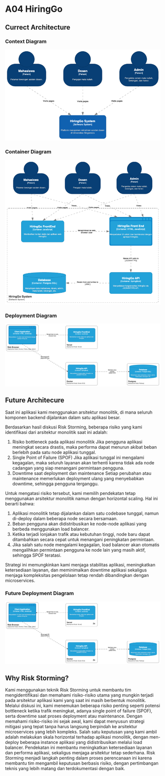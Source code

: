 # A04 HiringGo

## Currect Architecture

### Context Diagram
![Context Diagram](docs/ContextDiagram.png)

### Container Diagram
![Container Diagram](docs/ContainerDiagram.png)

### Deployment Diagram
![Deployment Diagram](docs/DeploymentDiagram.png)

## Future Architecure
Saat ini aplikasi kami menggunakan arsitektur monolitik, di mana seluruh komponen backend dijalankan dalam satu aplikasi besar.

Berdasarkan hasil diskusi Risk Storming, beberapa risiko yang kami identifikasi dari arsitektur monolitik saat ini adalah:

1. Risiko bottleneck pada aplikasi monolitik
   Jika pengguna aplikasi meningkat secara drastis, maka performa dapat menurun akibat beban berlebih pada satu node aplikasi tunggal.
2. Single Point of Failure (SPOF)
   Jika aplikasi tunggal ini mengalami kegagalan, maka seluruh layanan akan terhenti karena tidak ada node cadangan yang siap menangani permintaan pengguna.
3. Downtime saat deployment dan maintenance
   Setiap perubahan atau maintenance memerlukan deployment ulang yang menyebabkan downtime, sehingga pengguna terganggu.

Untuk mengatasi risiko tersebut, kami memilih pendekatan tetap menggunakan arsitektur monolitik namun dengan horizontal scaling. Hal ini berarti bahwa:

1. Aplikasi monolitik tetap dijalankan dalam satu codebase tunggal, namun di-deploy dalam beberapa node secara bersamaan.
2. Beban pengguna akan didistribusikan ke node-node aplikasi yang berbeda menggunakan load balancer.
3. Ketika terjadi lonjakan trafik atau kebutuhan tinggi, node baru dapat ditambahkan secara cepat untuk menangani peningkatan permintaan.
4. Jika salah satu node mengalami kegagalan, load balancer akan otomatis mengalihkan permintaan pengguna ke node lain yang masih aktif, sehingga SPOF teratasi.

Strategi ini memungkinkan kami menjaga stabilitas aplikasi, meningkatkan ketersediaan layanan, dan meminimalkan downtime aplikasi sekaligus menjaga kompleksitas pengelolaan tetap rendah dibandingkan dengan microservices.


### Future Deployment Diagram
![Future Deployment Diagram](docs/NewFutureArchitecture.png)

## Why Risk Storming?
Kami menggunakan teknik Risk Storming untuk membantu tim mengidentifikasi dan memahami risiko-risiko utama yang mungkin terjadi pada arsitektur aplikasi kami yang saat ini masih berbentuk monolitik. Melalui diskusi ini, kami menemukan beberapa risiko penting seperti potensi bottleneck ketika trafik meningkat, adanya single point of failure (SPOF), serta downtime saat proses deployment atau maintenance. Dengan memahami risiko-risiko ini sejak awal, kami dapat menyusun strategi mitigasi yang tepat tanpa harus langsung berpindah ke arsitektur microservices yang lebih kompleks. Salah satu keputusan yang kami ambil adalah melakukan skala horizontal terhadap aplikasi monolitik, dengan men-deploy beberapa instance aplikasi yang didistribusikan melalui load balancer. Pendekatan ini membantu meningkatkan ketersediaan layanan dan performa aplikasi, sekaligus menjaga arsitektur tetap sederhana. Risk Storming menjadi langkah penting dalam proses perencanaan ini karena membantu tim mengambil keputusan berbasis risiko, dengan pertimbangan teknis yang lebih matang dan terdokumentasi dengan baik.